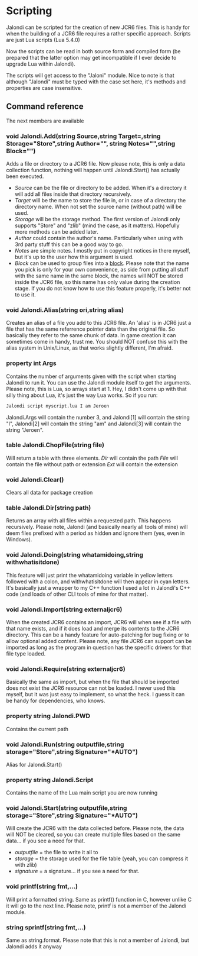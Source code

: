 # Scripting

Jalondi can be scripted for the creation of new JCR6 files. This is handy for when the building of a JCR6 file requires a rather specific approach.
Scripts are just Lua scripts (Lua 5.4.0)

Now the scripts can be read in both source form and compiled form (be prepared that the latter option may get incompatible if I ever decide to upgrade Lua within Jalondi).


The scripts will get access to the "Jaloni" module. Nice to note is that although "Jalondi" must be typed with the case set here, it's methods and properties are case insensitive.



## Command reference
The next members are available

### void Jalondi.Add(string Source,string Target=<see explanation>,string Storage="Store",string Author="", string Notes="",string Block="")
Adds a file or directory to a JCR6 file. 
Now please note, this is only a data collection function, nothing will happen until Jalondi.Start() has actually been executed.

- *Source* can be the file or directory to be added. When it's a directory it will add all files inside that directory recursively.
- *Target* will be the name to store the file in, or in case of a directory the directory name. When not set the source name (without path) will be used.
- *Storage* will be the storage method. The first version of Jalondi only supports "Store" and "zlib" (mind the case, as it matters). Hopefully more methods can be added later.
- *Author* could contain the author's name. Particularly when using with 3rd party stuff this can be a good way to go.
- *Notes* are simple notes. I mostly put in copyright notices in there myself, but it's up to the user how this argument is used.
- *Block* can be used to group files into a [block](https://github.com/jcr6/Jalondi/blob/master/Docs/Block.md). Please note that the name you pick is only for your own convenience, as side from putting all stuff with the same name in the same block, the names will NOT be stored inside the JCR6 file, so this name has only value during the creation stage. If you do not know how to use this feature properly, it's better not to use it.

 ### void Jalondi.Alias(string ori,string alias)
Creates an alias of a file you add to this JCR6 file.
An 'alias' is in JCR6 just a file that has the same referrence pointer data than the original file. So basically they refer to the same chunk of data. 
In game creation it can sometimes come in handy, trust me. 
You should NOT confuse this with the alias system in Unix/Linux, as that works slightly different, I'm afraid.

### property int Args
Contains the number of arguments given with the script when starting Jalondi to run it.
You can use the Jalondi module itself to get the arguments. 
Please note, this is Lua, so arrays start at 1. Hey, I didn't come up with that silly thing about Lua, it's just the way Lua works.
So if you run: 
~~~sh
Jalondi script myscript.lua I am Jeroen
~~~
Jalondi.Args will contain the number 3, and Jalondi[1] will contain the string "I", Jalondi[2] will contain the string "am" and Jalondi[3] will contain the string "Jeroen".


### table Jalondi.ChopFile(string file)
Will return a table with three elements. 
*Dir* will contain the path
*File* will contain the file without path or extension
*Ext* will contain the extension

### void Jalondi.Clear()
Clears all data for package creation


### table Jalondi.Dir(string path)
Returns an array with all files within a requested path. This happens recursively.
Please note, Jalondi (and basically nearly all tools of mine) will deem files prefixed with a period as hidden and ignore them (yes, even in Windows).

### void Jalondi.Doing(string whatamidoing,string withwhatisitdone)
This feature will just print the whatamidoing variable in yellow letters followed with a colon, and withwhatisitdone will then appear in cyan letters.
It's basically just a wrapper to my C++ function I used a lot in Jalondi's C++ code (and loads of other CLI tools of mine for that matter).

### void Jalondi.Import(string externaljcr6)
When the created JCR6 contains an import, JCR6 will when see if a file with that name exists, and if it does load and merge its contents to the JCR6 directory.
This can be a handy feature for auto-patching for bug fixing or to allow optional added content.
Please note, any file JCR6 can support can be imported as long as the program in question has the specific drivers for that file type loaded.

### void Jalondi.Require(string externaljcr6)
Basically the same as import, but when the file that should be imported does not exist the JCR6 resource can not be loaded.
I never used this myself, but it was just easy to implement, so what the heck. I guess it can be handy for dependencies, who knows.


### property string Jalondi.PWD
Contains the current path

### void Jalondi.Run(string outputfile,string storage="Store",string Signature="*AUTO")
Alias for Jalondi.Start()

### property string Jalondi.Script
Contains the name of the Lua main script you are now running

### void Jalondi.Start(string outputfile,string storage="Store",string Signature="*AUTO")
Will create the JCR6 with the data collected before. Please note, the data will NOT be cleared, so you can create multiple files based on the same data... if you see a need for that.
- *outputfile* = the file to write it all to
- *storage* = the storage used for the file table (yeah, you can compress it with zlib)
- *signature* = a signature... if you see a need for that.

### void printf(string fmt,...)
Will print a formatted string. Same as printf() function in C, however unlike C it will go to the next line.
Please note, printf is not a member of the Jalondi module.

### string sprintf(string fmt,...)
Same as string.format. Please note that this is not a member of Jalondi, but Jalondi adds it anyway


